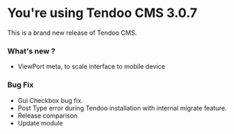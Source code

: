 # You're using Tendoo CMS 3.0.7
This is a brand new release of Tendoo CMS.

### What's new ?

- ViewPort meta, to scale interface to mobile device

### Bug Fix
- Gui Checkbox bug fix.
- Post Type error during Tendoo installation with internal migrate feature.
- Release comparison
- Update module